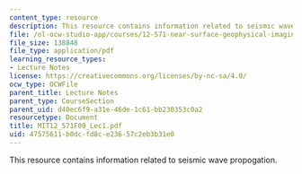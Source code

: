 ```yaml
---
content_type: resource
description: This resource contains information related to seismic wave propogation.
file: /ol-ocw-studio-app/courses/12-571-near-surface-geophysical-imaging-fall-2009/47575611b0dcfd8ce23657c2eb3b31e0_MIT12_571F09_Lec1.pdf
file_size: 138848
file_type: application/pdf
learning_resource_types:
- Lecture Notes
license: https://creativecommons.org/licenses/by-nc-sa/4.0/
ocw_type: OCWFile
parent_title: Lecture Notes
parent_type: CourseSection
parent_uid: d40ec6f9-a31e-46de-1c61-bb230353c0a2
resourcetype: Document
title: MIT12_571F09_Lec1.pdf
uid: 47575611-b0dc-fd8c-e236-57c2eb3b31e0
---
```

This resource contains information related to seismic wave propogation.